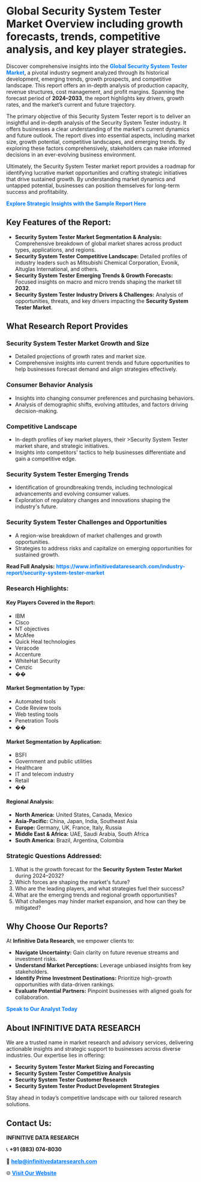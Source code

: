 <h1>Global Security System Tester Market Overview including growth forecasts, trends, competitive analysis, and key player strategies.</h1>
<p>
Discover comprehensive insights into the 
<a href="https://www.infinitivedataresearch.com/industry-report/security-system-tester-market" rel="dofollow" style="color: #007BFF; text-decoration: none;"><strong>Global Security System Tester Market</strong></a>, a pivotal industry segment analyzed through its historical development, emerging trends, growth prospects, and competitive landscape. This report offers an in-depth analysis of production capacity, revenue structures, cost management, and profit margins. Spanning the forecast period of <strong>2024–2033</strong>, the report highlights key drivers, growth rates, and the market’s current and future trajectory.
</p>
<p>
The primary objective of this Security System Tester report is to deliver an insightful and in-depth analysis of the Security System Tester industry. It offers businesses a clear understanding of the market's current dynamics and future outlook. The report dives into essential aspects, including market size, growth potential, competitive landscapes, and emerging trends. By exploring these factors comprehensively, stakeholders can make informed decisions in an ever-evolving business environment.
</p>
<p>
Ultimately, the Security System Tester market report provides a roadmap for identifying lucrative market opportunities and crafting strategic initiatives that drive sustained growth. By understanding market dynamics and untapped potential, businesses can position themselves for long-term success and profitability.
</p>
<p>
<a href="https://www.infinitivedataresearch.com/request-sample/reportId=108914" style="color: #007BFF; text-decoration: none;"><strong>Explore Strategic Insights with the Sample Report Here</strong></a>
</p>

<h2>Key Features of the Report:</h2>
<ul>
<li><strong>Security System Tester Market Segmentation & Analysis:</strong> Comprehensive breakdown of global market shares across product types, applications, and regions.</li>
<li><strong>Security System Tester Competitive Landscape:</strong> Detailed profiles of industry leaders such as Mitsubishi Chemical Corporation, Evonik, Altuglas International, and others.</li>
<li><strong>Security System Tester Emerging Trends & Growth Forecasts:</strong> Focused insights on macro and micro trends shaping the market till <strong>2032</strong>.</li>
<li><strong>Security System Tester Industry Drivers & Challenges:</strong> Analysis of opportunities, threats, and key drivers impacting the <strong>Security System Tester Market</strong>.</li>
</ul>

<h2>What Research Report Provides</h2>
<h3>Security System Tester Market Growth and Size</h3>
<ul>
<li>Detailed projections of growth rates and market size.</li>
<li>Comprehensive insights into current trends and future opportunities to help businesses forecast demand and align strategies effectively.</li>
</ul>

<h3>Consumer Behavior Analysis</h3>
<ul>
<li>Insights into changing consumer preferences and purchasing behaviors.</li>
<li>Analysis of demographic shifts, evolving attitudes, and factors driving decision-making.</li>
</ul>

<h3>Competitive Landscape</h3>
<ul>
<li>In-depth profiles of key market players, their >Security System Tester market share, and strategic initiatives.</li>
<li>Insights into competitors' tactics to help businesses differentiate and gain a competitive edge.</li>
</ul>

<h3>Security System Tester Emerging Trends</h3>
<ul>
<li>Identification of groundbreaking trends, including technological advancements and evolving consumer values.</li>
<li>Exploration of regulatory changes and innovations shaping the industry's future.</li>
</ul>

<h3>Security System Tester Challenges and Opportunities</h3>
<ul>
<li>A region-wise breakdown of market challenges and growth opportunities.</li>
<li>Strategies to address risks and capitalize on emerging opportunities for sustained growth.</li>
</ul>
<p><strong>Read Full Analysis:</strong> <a href="https://www.infinitivedataresearch.com/industry-report/security-system-tester-market" rel="dofollow" style="color: #007BFF; text-decoration: none;"><strong>https://www.infinitivedataresearch.com/industry-report/security-system-tester-market</strong></a></p>
<h3>Research Highlights:</h3>
<h4>Key Players Covered in the Report:</h4>
<ul><li>IBM</li><li>Cisco</li><li>NT objectives</li><li>McAfee</li><li>Quick Heal technologies</li><li>Veracode</li><li>Accenture</li><li>WhiteHat Security</li><li>Cenzic</li><li>��</li></ul>
<h4>Market Segmentation by Type:</h4>
<ul><li>Automated tools</li><li>Code Review tools</li><li>Web testing tools</li><li>Penetration Tools</li><li>��</li></ul>
<h4>Market Segmentation by Application:</h4>
<ul><li>BSFI</li><li>Government and public utilities</li><li>Healthcare</li><li>IT and telecom industry</li><li>Retail</li><li>��</li></ul>

<h4>Regional Analysis:</h4>
<ul>
<li><strong>North America:</strong> United States, Canada, Mexico</li>
<li><strong>Asia-Pacific:</strong> China, Japan, India, Southeast Asia</li>
<li><strong>Europe:</strong> Germany, UK, France, Italy, Russia</li>
<li><strong>Middle East & Africa:</strong> UAE, Saudi Arabia, South Africa</li>
<li><strong>South America:</strong> Brazil, Argentina, Colombia</li>
</ul>

<h3>Strategic Questions Addressed:</h3>
<ol>
<li>What is the growth forecast for the <strong>Security System Tester Market</strong> during 2024–2032?</li>
<li>Which forces are shaping the market's future?</li>
<li>Who are the leading players, and what strategies fuel their success?</li>
<li>What are the emerging trends and regional growth opportunities?</li>
<li>What challenges may hinder market expansion, and how can they be mitigated?</li>
</ol>

<h2>Why Choose Our Reports?</h2>
<p>At <strong>Infinitive Data Research</strong>, we empower clients to:</p>
<ul>
<li><strong>Navigate Uncertainty:</strong> Gain clarity on future revenue streams and investment risks.</li>
<li><strong>Understand Market Perceptions:</strong> Leverage unbiased insights from key stakeholders.</li>
<li><strong>Identify Prime Investment Destinations:</strong> Prioritize high-growth opportunities with data-driven rankings.</li>
<li><strong>Evaluate Potential Partners:</strong> Pinpoint businesses with aligned goals for collaboration.</li>
</ul>
<p><a href="https://www.infinitivedataresearch.com/industry-report/security-system-tester-market" rel="dofollow" style="color: #007BFF; text-decoration: none;"><strong>Speak to Our Analyst Today</strong></a></p>

<h2>About INFINITIVE DATA RESEARCH</h2>
<p>We are a trusted name in market research and advisory services, delivering actionable insights and strategic support to businesses across diverse industries. Our expertise lies in offering:</p>
<ul>
<li><strong>Security System Tester Market Sizing and Forecasting</strong></li>
<li><strong>Security System Tester Competitive Analysis</strong></li>
<li><strong>Security System Tester Customer Research</strong></li>
<li><strong>Security System Tester Product Development Strategies</strong></li>
</ul>
<p>Stay ahead in today’s competitive landscape with our tailored research solutions.</p>

<h2>Contact Us:</h2>
<p><strong>INFINITIVE DATA RESEARCH</strong></p>
<p>📞 <strong>+91 (883) 074-8030</strong></p>
<p>📧 <strong><a href="mailto:help@infinitivedataresearch.com" style="color: #007BFF;">help@infinitivedataresearch.com</a></strong></p>
<p>🌐 <strong><a href="https://www.infinitivedataresearch.com" rel="dofollow" style="color: #007BFF;">Visit Our Website</a></strong></p>